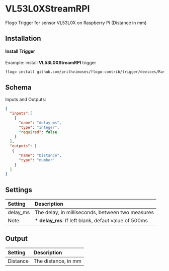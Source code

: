 # VL53L0XStreamRPI


Flogo Trigger for sensor VL53L0X on Raspberry Pi (Distance in mm)

## Installation

#### Install Trigger
Example: install **VL53L0XStreamRPI** trigger

```bash
flogo install github.com/prithvimoses/flogo-contrib/trigger/devices/RaspberryPi/VL53L0XStreamRPI
```


## Schema
Inputs and Outputs:

```json
{
  "inputs":[
    {
      "name": "delay_ms",
      "type": "integer",
      "required": false
    }
  ],
  "outputs": [
   {
      "name": "Distance",
      "type": "number"
    }
  ]
}
```
## Settings
| Setting     | Description    |
|:------------|:---------------|
| delay_ms      | The delay, in milliseconds, between two measures |         
Note: |* **delay_ms**: If left blank, defaut value of 500ms



## Output
| Setting     | Description    |
|:------------|:---------------|
| Distance      | The distance, in mm |            

